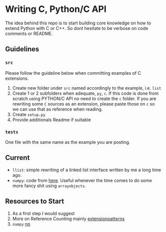 # Writing C, Python/C API 

The idea behind this repo is to start building core knowledge on how to extend Python with C or C++. So dont hesitate to be verbose on code comments or README.


## Guidelines
### `src`

Please follow the guideline below when committing examples of C extensions.
1. Create new folder under `src` named accordingly to the example, i.e. `list`
2. Create 1 or 2 subfolders when adequate, `py`, `c`. If this code is done from scratch using PYTHON/C API no need to create the `c` folder. If you are rewriting some `C` sources as an extension, please paste those on `c` so we can use that as reference when reading.
3. Create `setup.py`
4. Provide additionals Readme if suitable

### `tests`

One file with the same name as the example you are posting. 


## Current

- `llist`: simple rewriting of a linked list interface written by me a long time ago.
- `numpy`: code from <a href="https://scipy-cookbook.readthedocs.io/items/C_Extensions_NumPy_arrays.html"> here</a>. Useful whenever the time comes to do some more fancy shit using `arrayobjects`.


## Resources to Start

1. As a first step I would suggest <a href="https://docs.python.org/3/extending/extending.html"></a>
2. More on Reference Counting mainly <a href="https://pythonextensionpatterns.readthedocs.io/en/latest/refcount.html">extensionpatterns</a>
3. `numpy` <a href="https://numpy.org/doc/stable/user/c-info.html">np</a>

